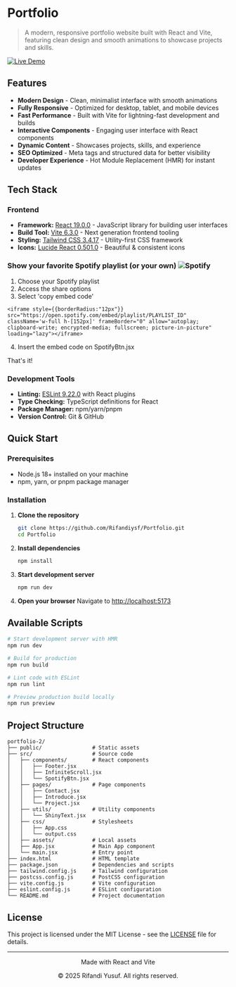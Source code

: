 # Portfolio

> A modern, responsive portfolio website built with React and Vite, featuring clean design and smooth animations to showcase projects and skills.

[![Live Demo](https://github.com/user-attachments/assets/9b7f5c69-eab3-45ee-b355-730fefbd551c)](https://rifandiysf.vercel.app/)


## Features

- **Modern Design** - Clean, minimalist interface with smooth animations
- **Fully Responsive** - Optimized for desktop, tablet, and mobile devices  
- **Fast Performance** - Built with Vite for lightning-fast development and builds
- **Interactive Components** - Engaging user interface with React components
- **Dynamic Content** - Showcases projects, skills, and experience
- **SEO Optimized** - Meta tags and structured data for better visibility
- **Developer Experience** - Hot Module Replacement (HMR) for instant updates

## Tech Stack

### Frontend
- **Framework:** [React 19.0.0](https://reactjs.org/) - JavaScript library for building user interfaces
- **Build Tool:** [Vite 6.3.0](https://vitejs.dev/) - Next generation frontend tooling
- **Styling:** [Tailwind CSS 3.4.17](https://tailwindcss.com/) - Utility-first CSS framework
- **Icons:** [Lucide React 0.501.0](https://lucide.dev/) - Beautiful & consistent icons

### **Show your favorite Spotify playlist (or your own)** ![Spotify](https://img.shields.io/badge/Spotify-06cc1a?logo=spotify&logoColor=white)
1. Choose your Spotify playlist
2. Access the share options
3. Select 'copy embed code'
```
<iframe style={{borderRadius:"12px"}} src="https://open.spotify.com/embed/playlist/PLAYLIST_ID" className='w-full h-[152px]' frameBorder="0" allow="autoplay; clipboard-write; encrypted-media; fullscreen; picture-in-picture" loading="lazy"></iframe>
```
4. Insert the embed code on SpotifyBtn.jsx

That's it!

### Development Tools
- **Linting:** [ESLint 9.22.0](https://eslint.org/) with React plugins
- **Type Checking:** TypeScript definitions for React
- **Package Manager:** npm/yarn/pnpm
- **Version Control:** Git & GitHub

## Quick Start

### Prerequisites
- Node.js 18+ installed on your machine
- npm, yarn, or pnpm package manager

### Installation

1. **Clone the repository**
   ```bash
   git clone https://github.com/Rifandiysf/Portfolio.git
   cd Portfolio
   ```

2. **Install dependencies**
   ```bash
   npm install
   ```

3. **Start development server**
   ```bash
   npm run dev
   ```

4. **Open your browser**
   Navigate to [http://localhost:5173](http://localhost:5173)

## Available Scripts

```bash
# Start development server with HMR
npm run dev

# Build for production
npm run build

# Lint code with ESLint
npm run lint

# Preview production build locally
npm run preview
```

## Project Structure

```
portfolio-2/
├── public/                # Static assets
├── src/                   # Source code
│   ├── components/        # React components
│   │   ├── Footer.jsx
│   │   ├── InfiniteScroll.jsx
│   │   └── SpotifyBtn.jsx
│   ├── pages/             # Page components
│   │   ├── Contact.jsx
│   │   ├── Introduce.jsx
│   │   └── Project.jsx
│   ├── utils/             # Utility components
│   │   └── ShinyText.jsx
│   ├── css/               # Stylesheets
│   │   ├── App.css
│   │   └── output.css
│   ├── assets/            # Local assets
│   ├── App.jsx            # Main App component
│   └── main.jsx           # Entry point
├── index.html             # HTML template
├── package.json           # Dependencies and scripts
├── tailwind.config.js     # Tailwind configuration
├── postcss.config.js      # PostCSS configuration
├── vite.config.js         # Vite configuration
├── eslint.config.js       # ESLint configuration
└── README.md              # Project documentation
```

## License

This project is licensed under the MIT License - see the [LICENSE](./LICENSE) file for details.

---

<div align="center">
  <p>Made with React and Vite</p>
  <p>© 2025 Rifandi Yusuf. All rights reserved.</p>
</div>
